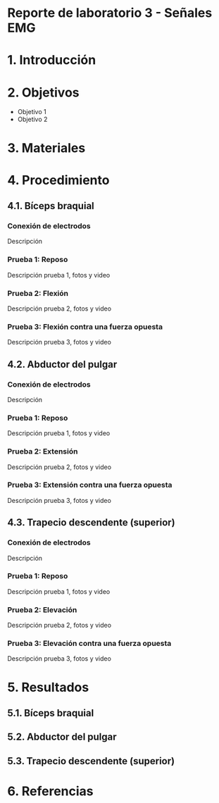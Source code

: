 # **Reporte de laboratorio 3 - Señales EMG**

# **1. Introducción**

# **2. Objetivos**
- Objetivo 1
- Objetivo 2

# **3. Materiales**

# **4. Procedimiento**

## **4.1. Bíceps braquial**

### **Conexión de electrodos**
Descripción

### **Prueba 1: Reposo**
Descripción prueba 1, fotos y video

### **Prueba 2: Flexión**
Descripción prueba 2, fotos y video

### **Prueba 3: Flexión contra una fuerza opuesta**
Descripción prueba 3, fotos y video

## **4.2. Abductor del pulgar**

### **Conexión de electrodos**
Descripción

### **Prueba 1: Reposo**
Descripción prueba 1, fotos y video

### **Prueba 2: Extensión**
Descripción prueba 2, fotos y video

### **Prueba 3: Extensión contra una fuerza opuesta**
Descripción prueba 3, fotos y video

## **4.3. Trapecio descendente (superior)**

### **Conexión de electrodos**
Descripción

### **Prueba 1: Reposo**
Descripción prueba 1, fotos y video

### **Prueba 2: Elevación**
Descripción prueba 2, fotos y video

### **Prueba 3: Elevación contra una fuerza opuesta**
Descripción prueba 3, fotos y video

# **5. Resultados**

## **5.1. Bíceps braquial**

## **5.2. Abductor del pulgar**

## **5.3. Trapecio descendente (superior)**

# **6. Referencias**